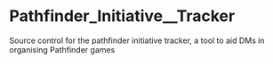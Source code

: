 # Pathfinder_Initiative__Tracker
Source control for the pathfinder initiative tracker, a tool to aid DMs in organising Pathfinder games
